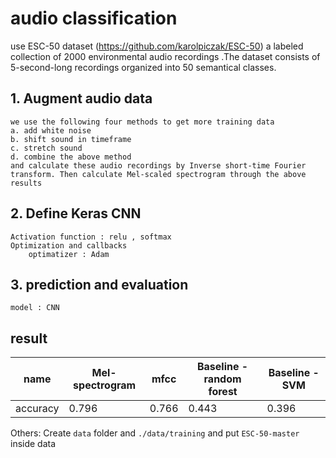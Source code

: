 # audio classification
use ESC-50 dataset (https://github.com/karolpiczak/ESC-50) 
    a labeled collection of 2000 environmental audio recordings .The dataset consists of 5-second-long recordings organized into 50 semantical classes.

## 1. Augment audio data
    we use the following four methods to get more training data 
    a. add white noise 
    b. shift sound in timeframe 
    c. stretch sound 
    d. combine the above method
    and calculate these audio recordings by Inverse short-time Fourier transform. Then calculate Mel-scaled spectrogram through the above results

## 2. Define Keras CNN
    Activation function : relu , softmax
    Optimization and callbacks
        optimatizer : Adam

## 3. prediction and evaluation
    model : CNN


## result
name | Mel-spectrogram | mfcc | Baseline - random forest | Baseline - SVM
--- | --- | --- | --- | --- |
accuracy | 0.796 | 0.766 | 0.443 | 0.396



Others:
	Create `data` folder and `./data/training` and put `ESC-50-master` inside data